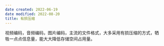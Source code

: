 ```yaml
---
date created: 2022-06-19
date modified: 2022-08-20
title: 有损压缩
---
```


视频编码，音频编码，图片编码，主流的文件格式，大多采用有损压缩的方式，牺牲一点点信息量，能大大降低存储空间占用量。
